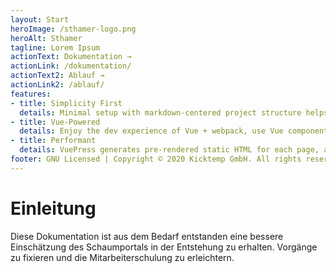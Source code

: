 ```yaml
---
layout: Start
heroImage: /sthamer-logo.png
heroAlt: Sthamer
tagline: Lorem Ipsum
actionText: Dokumentation →
actionLink: /dokumentation/
actionText2: Ablauf →
actionLink2: /ablauf/
features:
- title: Simplicity First
  details: Minimal setup with markdown-centered project structure helps you focus on writing.
- title: Vue-Powered
  details: Enjoy the dev experience of Vue + webpack, use Vue components in markdown, and develop custom themes with Vue.
- title: Performant
  details: VuePress generates pre-rendered static HTML for each page, and runs as an SPA once a page is loaded.
footer: GNU Licensed | Copyright © 2020 Kicktemp GmbH. All rights reserved.
---
```


# Einleitung
Diese Dokumentation ist aus dem Bedarf entstanden eine bessere Einschätzung des Schaumportals in der Entstehung zu erhalten.
Vorgänge zu fixieren und die Mitarbeiterschulung zu erleichtern.
